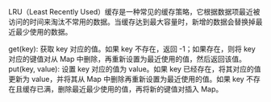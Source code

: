 LRU（Least Recently Used）缓存是一种常见的缓存策略，它根据数据项最近被访问的时间来淘汰不常用的数据。当缓存达到最大容量时，新增的数据会替换掉最近最少使用的数据。

get(key): 获取 key 对应的值。如果 key 不存在，返回 -1；如果存在，则将 key 对应的键值对从 Map 中删除，再重新设置为最近使用的值，然后返回该值。
put(key, value): 设置 key 对应的值为 value。如果 key 已经存在，将其对应的值更新为 value，并将其从 Map 中删除再重新设置为最近使用的值。如果 key 不存在且缓存已满，删除最近最少使用的值，再将新的键值对插入 Map。